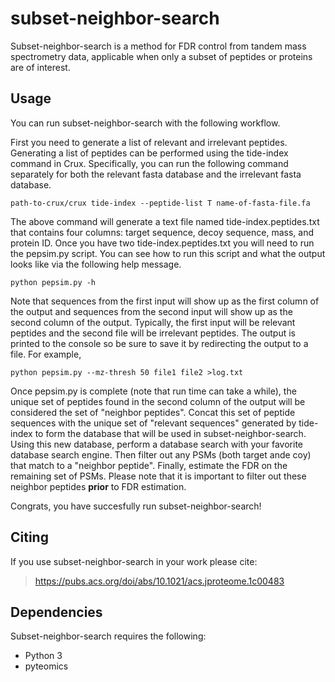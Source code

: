 # subset-neighbor-search
Subset-neighbor-search is a method for FDR control from tandem mass spectrometry data, applicable when only a subset of peptides or proteins are of interest.

## Usage
You can run subset-neighbor-search with the following workflow.

First you need to generate a list of relevant and irrelevant peptides. Generating a list of peptides can be performed using the tide-index command in Crux. Specifically, you can run the following command separately for both the relevant fasta database and the irrelevant fasta database. 

```
path-to-crux/crux tide-index --peptide-list T name-of-fasta-file.fa
```

The above command will generate a text file named tide-index.peptides.txt that contains four columns: target sequence, decoy sequence, mass, and protein ID. Once you have two tide-index.peptides.txt you will need to run the pepsim.py script. You can see how to run this script and what the output looks like via the following help message.

```
python pepsim.py -h
```

Note that sequences from the first input will show up as the first column of the output and sequences from the second input will show up as the second column of the output. Typically, the first input will be relevant peptides and the second file will be irrelevant peptides. The output is printed to the console so be sure to save it by redirecting the output to a file. For example,

```
python pepsim.py --mz-thresh 50 file1 file2 >log.txt
```

Once pepsim.py is complete (note that run time can take a while), the unique set of peptides found in the second column of the output will be considered the set of "neighbor peptides". Concat this set of peptide sequences with the unique set of "relevant sequences" generated by tide-index to form the database that will be used in subset-neighbor-search. Using this new database, perform a database search with your favorite database search engine. Then filter out any PSMs (both target ande coy) that match to a "neighbor peptide". Finally, estimate the FDR on the remaining set of PSMs. Please note that it is important to filter out these neighbor peptides **prior** to FDR estimation.

Congrats, you have succesfully run subset-neighbor-search!

## Citing
If you use subset-neighbor-search in your work please cite:
>https://pubs.acs.org/doi/abs/10.1021/acs.jproteome.1c00483

## Dependencies
Subset-neighbor-search requires the following:
- Python 3
- pyteomics

